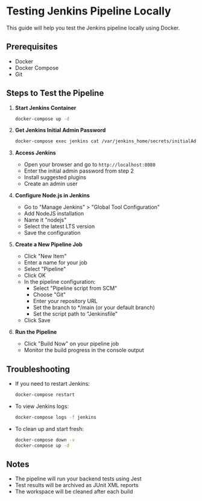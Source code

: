 # Testing Jenkins Pipeline Locally

This guide will help you test the Jenkins pipeline locally using Docker.

## Prerequisites

- Docker
- Docker Compose
- Git

## Steps to Test the Pipeline

1. **Start Jenkins Container**

   ```bash
   docker-compose up -d
   ```

2. **Get Jenkins Initial Admin Password**

   ```bash
   docker-compose exec jenkins cat /var/jenkins_home/secrets/initialAdminPassword
   ```

3. **Access Jenkins**

   - Open your browser and go to `http://localhost:8080`
   - Enter the initial admin password from step 2
   - Install suggested plugins
   - Create an admin user

4. **Configure Node.js in Jenkins**

   - Go to "Manage Jenkins" > "Global Tool Configuration"
   - Add NodeJS installation
   - Name it "nodejs"
   - Select the latest LTS version
   - Save the configuration

5. **Create a New Pipeline Job**

   - Click "New Item"
   - Enter a name for your job
   - Select "Pipeline"
   - Click OK
   - In the pipeline configuration:
     - Select "Pipeline script from SCM"
     - Choose "Git"
     - Enter your repository URL
     - Set the branch to \*/main (or your default branch)
     - Set the script path to "Jenkinsfile"
   - Click Save

6. **Run the Pipeline**
   - Click "Build Now" on your pipeline job
   - Monitor the build progress in the console output

## Troubleshooting

- If you need to restart Jenkins:

  ```bash
  docker-compose restart
  ```

- To view Jenkins logs:

  ```bash
  docker-compose logs -f jenkins
  ```

- To clean up and start fresh:
  ```bash
  docker-compose down -v
  docker-compose up -d
  ```

## Notes

- The pipeline will run your backend tests using Jest
- Test results will be archived as JUnit XML reports
- The workspace will be cleaned after each build

